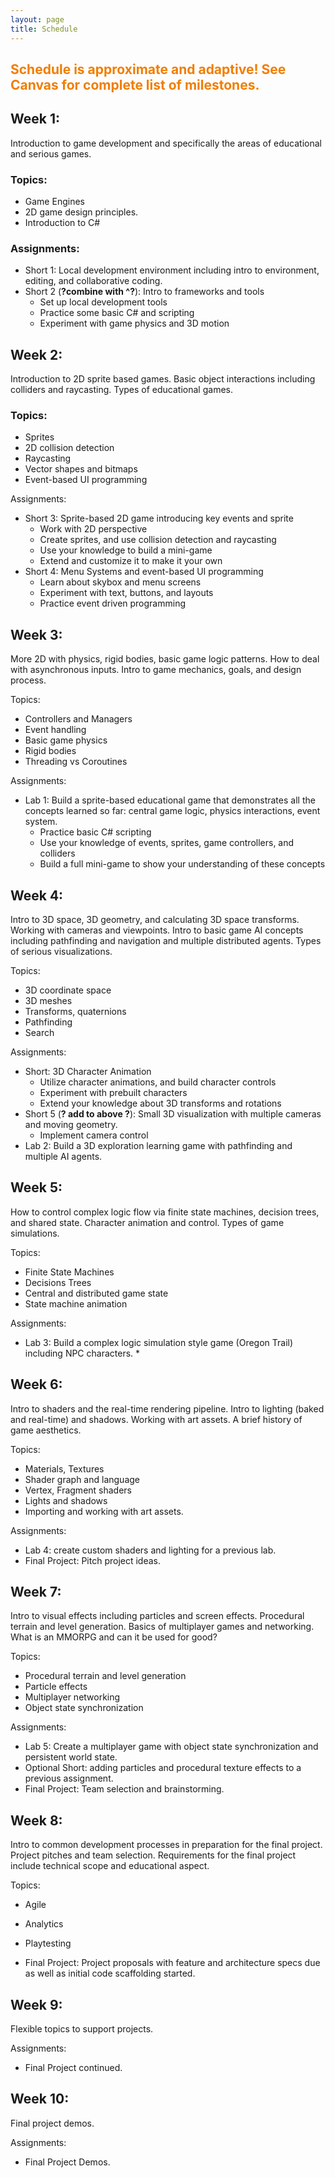 ```yaml
---
layout: page
title: Schedule
---
```


## <span style="color: #F27D00">Schedule is approximate and adaptive! See Canvas for complete list of milestones.</span> ##

## Week 1:
Introduction to game development and specifically the areas of educational and serious games. 

### Topics:
* Game Engines
* 2D game design principles.
* Introduction to C#

### Assignments: 
* Short 1: Local development environment including intro to environment, editing, and collaborative coding.
* Short 2 (**?combine with ^?**): Intro to frameworks and tools
  * Set up local development tools
  * Practice some basic C# and scripting
  * Experiment with game physics and 3D motion

## Week 2:
Introduction to 2D sprite based games.  Basic object interactions including colliders and raycasting.  Types of educational games.

### Topics:
* Sprites
* 2D collision detection
* Raycasting
* Vector shapes and bitmaps
* Event-based UI programming

Assignments:
* Short 3: Sprite-based 2D game introducing key events and sprite
  * Work with 2D perspective
  * Create sprites, and use collision detection and raycasting
  * Use your knowledge to build a mini-game
  * Extend and customize it to make it your own
* Short 4:  Menu Systems and event-based UI programming
  * Learn about skybox and menu screens
  * Experiment with text, buttons, and layouts
  * Practice event driven programming

## Week 3:
More 2D with physics, rigid bodies, basic game logic patterns. How to deal with asynchronous inputs.  Intro to game mechanics, goals, and design process.

Topics:
* Controllers and Managers
* Event handling
* Basic game physics
* Rigid bodies
* Threading vs Coroutines

Assignments: 
* Lab 1:  Build a sprite-based educational game that demonstrates all the concepts learned so far:  central game logic, physics interactions, event system. 
  * Practice basic C# scripting
  * Use your knowledge of events, sprites, game controllers, and colliders
  * Build a full mini-game to show your understanding of these concepts

## Week 4:
Intro to 3D space, 3D geometry, and calculating 3D space transforms. Working with cameras and viewpoints.  Intro to basic game AI concepts including pathfinding and navigation and multiple distributed agents.  Types of serious visualizations.

Topics:
* 3D coordinate space
* 3D meshes
* Transforms, quaternions
* Pathfinding
* Search

Assignments: 
* Short: 3D Character Animation
  * Utilize character animations, and build character controls
  * Experiment with prebuilt characters
  * Extend your knowledge about 3D transforms and rotations
* Short 5 (**? add to above ?**):  Small 3D visualization with multiple cameras and moving geometry.
  * Implement camera control
* Lab 2:  Build a 3D exploration learning game with pathfinding and multiple AI agents. 

## Week 5:
How to control complex logic flow via finite state machines, decision trees, and shared state. Character animation and control.  Types of game simulations. 

Topics:
* Finite State Machines
* Decisions Trees
* Central and distributed game state
* State machine animation

Assignments:
* Lab 3:  Build a complex logic simulation style game (Oregon Trail) including NPC characters.
  * 

## Week 6:
Intro to shaders and the real-time rendering pipeline.  Intro to lighting (baked and real-time) and shadows.  Working with art assets.  A brief history of game aesthetics.

Topics:
* Materials, Textures
* Shader graph and language
* Vertex, Fragment shaders
* Lights and shadows
* Importing and working with art assets.

Assignments: 
* Lab 4:  create custom shaders and lighting for a previous lab.
* Final Project:  Pitch project ideas. 

## Week 7:
Intro to visual effects including particles and screen effects. Procedural terrain and level generation. Basics of multiplayer games and networking.  What is an MMORPG and can it be used for good?

Topics:
* Procedural terrain and level generation
* Particle effects
* Multiplayer networking
* Object state synchronization

Assignments:
* Lab  5:  Create a multiplayer game with object state synchronization and persistent world state.
* Optional Short:  adding particles and procedural texture effects to a previous assignment.
* Final Project:  Team selection and brainstorming.

## Week 8:
Intro to common development processes in preparation for the final project.  Project pitches and team selection.  Requirements for the final project include technical scope and educational aspect.

Topics:
* Agile
* Analytics
* Playtesting

* Final Project:  Project proposals with feature and architecture specs due as well as initial code scaffolding started.

## Week 9:
Flexible topics to support projects.

Assignments:
* Final Project continued.

## Week 10:
Final project demos. 

Assignments:
* Final Project Demos.

